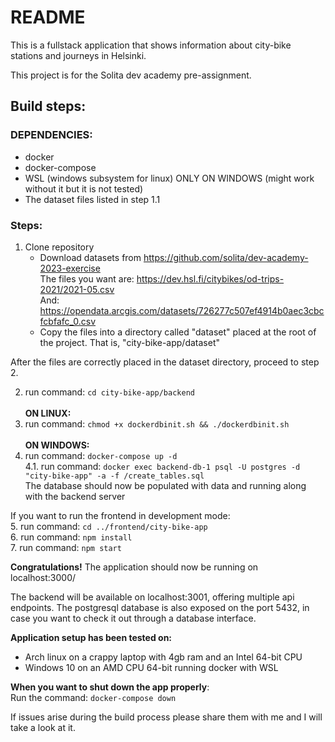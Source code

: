 # README

This is a fullstack application that shows information about city-bike stations and journeys in Helsinki.

This project is for the Solita dev academy pre-assignment.

## Build steps:
### DEPENDENCIES: 
- docker
- docker-compose
- WSL (windows subsystem for linux) ONLY ON WINDOWS (might work without it but it is not tested)
- The dataset files listed in step 1.1

### Steps:
1. Clone repository
    - Download datasets from https://github.com/solita/dev-academy-2023-exercise
            <br>The files you want are: https://dev.hsl.fi/citybikes/od-trips-2021/2021-05.csv
            <br> And: https://opendata.arcgis.com/datasets/726277c507ef4914b0aec3cbcfcbfafc_0.csv 
    - Copy the files into a directory called "dataset" placed at the root of the project. That is, "city-bike-app/dataset"

After the files are correctly placed in the dataset directory, proceed to step 2.

2. run command: `cd city-bike-app/backend`
<br><br>**ON LINUX:** 
3. run command: `chmod +x dockerdbinit.sh && ./dockerdbinit.sh`
<br><br>**ON WINDOWS:**
4. run command: `docker-compose up -d`
<br>4.1. run command: `docker exec backend-db-1 psql -U postgres -d "city-bike-app" -a -f /create_tables.sql`
<br>The database should now be populated with data and running along with the backend server

If you want to run the frontend in development mode:
<br>5. run command: `cd ../frontend/city-bike-app`
<br>6. run command: `npm install`
<br>7. run command: `npm start`

**Congratulations!** The application should now be running on localhost:3000/
    
The backend will be available on localhost:3001, offering multiple api endpoints.
The postgresql database is also exposed on the port 5432,
in case you want to check it out through a database interface.

__Application setup has been tested on:__

- Arch linux on a crappy laptop with 4gb ram and an Intel 64-bit CPU
- Windows 10 on an AMD CPU 64-bit running docker with WSL

**When you want to shut down the app properly**:
<br>Run the command: `docker-compose down`

If issues arise during the build process please share them with me and I will take a look at it.
